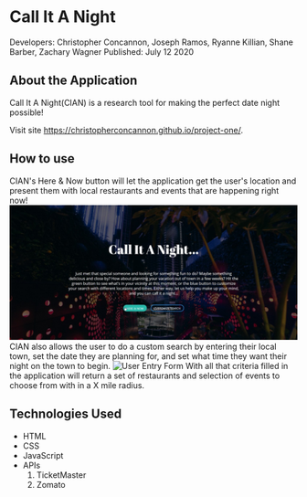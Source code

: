 # Call It A Night
Developers: Christopher Concannon, Joseph Ramos, Ryanne Killian, Shane Barber, Zachary Wagner
Published: July 12 2020

## About the Application
Call It A Night(CIAN) is a research tool for making the perfect date night possible!

Visit site https://christopherconcannon.github.io/project-one/.

## How to use
CIAN's Here & Now button will let the application get the user's location and present them with local restaurants and events that are happening right now!
![Here & Now Entry](./assets/images/HereNow.jpg)
CIAN also allows the user to do a custom search by entering their local town, set the date they are planning for, and set what time they want their night on the town to begin.
![User Entry Form](./assets/images/FormEntry.jpg)
With all that criteria filled in the application will return a set of restaurants and selection of events to choose from with in a X mile radius.

## Technologies Used
- HTML
- CSS
- JavaScript
- APIs
    1. TicketMaster
    2. Zomato
